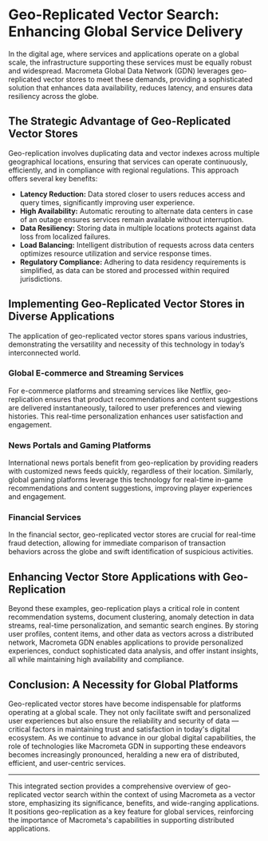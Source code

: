 

# Geo-Replicated Vector Search: Enhancing Global Service Delivery

In the digital age, where services and applications operate on a global scale, the infrastructure supporting these services must be equally robust and widespread. Macrometa Global Data Network (GDN) leverages geo-replicated vector stores to meet these demands, providing a sophisticated solution that enhances data availability, reduces latency, and ensures data resiliency across the globe.

## The Strategic Advantage of Geo-Replicated Vector Stores

Geo-replication involves duplicating data and vector indexes across multiple geographical locations, ensuring that services can operate continuously, efficiently, and in compliance with regional regulations. This approach offers several key benefits:

- **Latency Reduction:** Data stored closer to users reduces access and query times, significantly improving user experience.
- **High Availability:** Automatic rerouting to alternate data centers in case of an outage ensures services remain available without interruption.
- **Data Resiliency:** Storing data in multiple locations protects against data loss from localized failures.
- **Load Balancing:** Intelligent distribution of requests across data centers optimizes resource utilization and service response times.
- **Regulatory Compliance:** Adhering to data residency requirements is simplified, as data can be stored and processed within required jurisdictions.

## Implementing Geo-Replicated Vector Stores in Diverse Applications

The application of geo-replicated vector stores spans various industries, demonstrating the versatility and necessity of this technology in today’s interconnected world.

### Global E-commerce and Streaming Services

For e-commerce platforms and streaming services like Netflix, geo-replication ensures that product recommendations and content suggestions are delivered instantaneously, tailored to user preferences and viewing histories. This real-time personalization enhances user satisfaction and engagement.

### News Portals and Gaming Platforms

International news portals benefit from geo-replication by providing readers with customized news feeds quickly, regardless of their location. Similarly, global gaming platforms leverage this technology for real-time in-game recommendations and content suggestions, improving player experiences and engagement.

### Financial Services

In the financial sector, geo-replicated vector stores are crucial for real-time fraud detection, allowing for immediate comparison of transaction behaviors across the globe and swift identification of suspicious activities.

## Enhancing Vector Store Applications with Geo-Replication

Beyond these examples, geo-replication plays a critical role in content recommendation systems, document clustering, anomaly detection in data streams, real-time personalization, and semantic search engines. By storing user profiles, content items, and other data as vectors across a distributed network, Macrometa GDN enables applications to provide personalized experiences, conduct sophisticated data analysis, and offer instant insights, all while maintaining high availability and compliance.

## Conclusion: A Necessity for Global Platforms

Geo-replicated vector stores have become indispensable for platforms operating at a global scale. They not only facilitate swift and personalized user experiences but also ensure the reliability and security of data — critical factors in maintaining trust and satisfaction in today's digital ecosystem. As we continue to advance in our global digital capabilities, the role of technologies like Macrometa GDN in supporting these endeavors becomes increasingly pronounced, heralding a new era of distributed, efficient, and user-centric services.

---

This integrated section provides a comprehensive overview of geo-replicated vector search within the context of using Macrometa as a vector store, emphasizing its significance, benefits, and wide-ranging applications. It positions geo-replication as a key feature for global services, reinforcing the importance of Macrometa's capabilities in supporting distributed applications.